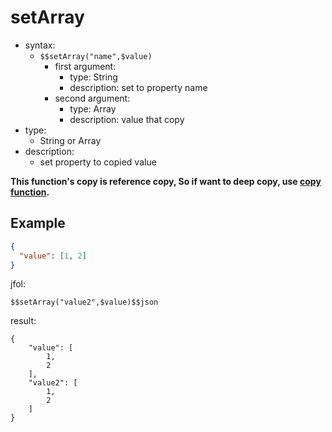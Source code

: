 # setArray
- syntax:
  - `$$setArray("name",$value)`
    - first argument:
      - type: String
      - description: set to property name
    - second argument:
      - type: Array
      - description: value that copy
- type:
  - String or Array
- description:
  - set property to copied value

**This function's copy is reference copy, So if want to deep copy, use [copy function](copy.md).**

## Example
```json
{
  "value": [1, 2]
}
```

jfol:
```
$$setArray("value2",$value)$$json
```

result:
```
{
    "value": [
        1,
        2
    ],
    "value2": [
        1,
        2
    ]
}
```